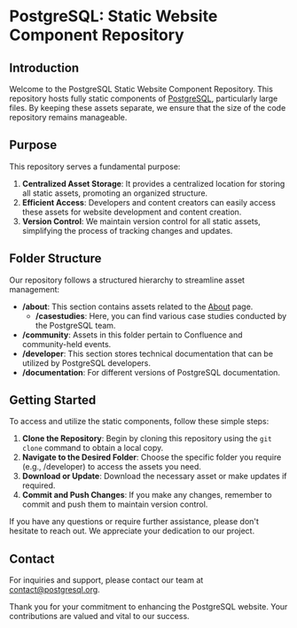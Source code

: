 # PostgreSQL: Static Website Component Repository

## Introduction
Welcome to the PostgreSQL Static Website Component Repository. This repository hosts fully static components of [PostgreSQL](https://www.postgresql.org), particularly large files. By keeping these assets separate, we ensure that the size of the code repository remains manageable.

## Purpose
This repository serves a fundamental purpose:

1. **Centralized Asset Storage**: It provides a centralized location for storing all static assets, promoting an organized structure.
2. **Efficient Access**: Developers and content creators can easily access these assets for website development and content creation.
3. **Version Control**: We maintain version control for all static assets, simplifying the process of tracking changes and updates.

## Folder Structure
Our repository follows a structured hierarchy to streamline asset management:

- **/about**: This section contains assets related to the [About](https://www.postgresql.org/about/) page.
  - **/casestudies**: Here, you can find various case studies conducted by the PostgreSQL team.
- **/community**: Assets in this folder pertain to Confluence and community-held events.
- **/developer**: This section stores technical documentation that can be utilized by PostgreSQL developers.
- **/documentation**: For different versions of PostgreSQL documentation.

## Getting Started
To access and utilize the static components, follow these simple steps:

1. **Clone the Repository**: Begin by cloning this repository using the `git clone` command to obtain a local copy.
2. **Navigate to the Desired Folder**: Choose the specific folder you require (e.g., /developer) to access the assets you need.
3. **Download or Update**: Download the necessary asset or make updates if required.
4. **Commit and Push Changes**: If you make any changes, remember to commit and push them to maintain version control.

If you have any questions or require further assistance, please don't hesitate to reach out. We appreciate your dedication to our project.

## Contact
For inquiries and support, please contact our team at [contact@postgresql.org](mailto:contact@postgresql.org).

Thank you for your commitment to enhancing the PostgreSQL website. Your contributions are valued and vital to our success.
